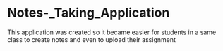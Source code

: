 # Notes-_Taking_Application
This application was created so it became easier for students in a same class to create notes and even to upload their assignment
